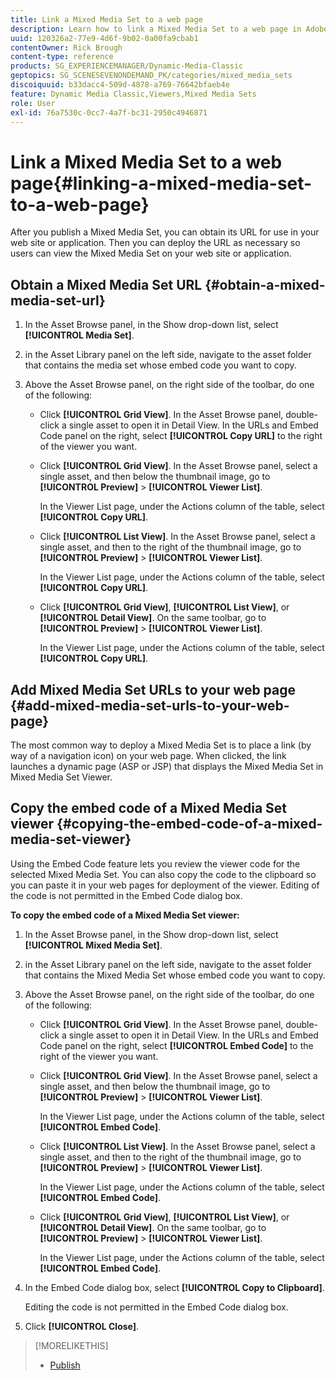 ```yaml
---
title: Link a Mixed Media Set to a web page
description: Learn how to link a Mixed Media Set to a web page in Adobe Dynamic Media Classic.
uuid: 120326a2-77e9-4d6f-9b02-0a00fa9cbab1
contentOwner: Rick Brough
content-type: reference
products: SG_EXPERIENCEMANAGER/Dynamic-Media-Classic
geptopics: SG_SCENESEVENONDEMAND_PK/categories/mixed_media_sets
discoiquuid: b33dacc4-509d-4878-a769-76642bfaeb4e
feature: Dynamic Media Classic,Viewers,Mixed Media Sets
role: User
exl-id: 76a7530c-0cc7-4a7f-bc31-2950c4946871
---
```

# Link a Mixed Media Set to a web page{#linking-a-mixed-media-set-to-a-web-page}

After you publish a Mixed Media Set, you can obtain its URL for use in your web site or application. Then you can deploy the URL as necessary so users can view the Mixed Media Set on your web site or application.

## Obtain a Mixed Media Set URL {#obtain-a-mixed-media-set-url}

1. In the Asset Browse panel, in the Show drop-down list, select **[!UICONTROL Media Set]**.
1. in the Asset Library panel on the left side, navigate to the asset folder that contains the media set whose embed code you want to copy.
1. Above the Asset Browse panel, on the right side of the toolbar, do one of the following:

    * Click **[!UICONTROL Grid View]**. In the Asset Browse panel, double-click a single asset to open it in Detail View. In the URLs and Embed Code panel on the right, select **[!UICONTROL Copy URL]** to the right of the viewer you want.
    * Click **[!UICONTROL Grid View]**. In the Asset Browse panel, select a single asset, and then below the thumbnail image, go to **[!UICONTROL Preview]** > **[!UICONTROL Viewer List]**.

      In the Viewer List page, under the Actions column of the table, select **[!UICONTROL Copy URL]**.

    * Click **[!UICONTROL List View]**. In the Asset Browse panel, select a single asset, and then to the right of the thumbnail image, go to **[!UICONTROL Preview]** > **[!UICONTROL Viewer List]**.

      In the Viewer List page, under the Actions column of the table, select **[!UICONTROL Copy URL]**.

    * Click **[!UICONTROL Grid View]**, **[!UICONTROL List View]**, or **[!UICONTROL Detail View]**. On the same toolbar, go to **[!UICONTROL Preview]** > **[!UICONTROL Viewer List]**.

      In the Viewer List page, under the Actions column of the table, select **[!UICONTROL Copy URL]**.

## Add Mixed Media Set URLs to your web page {#add-mixed-media-set-urls-to-your-web-page}

The most common way to deploy a Mixed Media Set is to place a link (by way of a navigation icon) on your web page. When clicked, the link launches a dynamic page (ASP or JSP) that displays the Mixed Media Set in Mixed Media Set Viewer.

## Copy the embed code of a Mixed Media Set viewer {#copying-the-embed-code-of-a-mixed-media-set-viewer}

Using the Embed Code feature lets you review the viewer code for the selected Mixed Media Set. You can also copy the code to the clipboard so you can paste it in your web pages for deployment of the viewer. Editing of the code is not permitted in the Embed Code dialog box.

**To copy the embed code of a Mixed Media Set viewer:**

1. In the Asset Browse panel, in the Show drop-down list, select **[!UICONTROL Mixed Media Set]**.
1. in the Asset Library panel on the left side, navigate to the asset folder that contains the Mixed Media Set whose embed code you want to copy.
1. Above the Asset Browse panel, on the right side of the toolbar, do one of the following:

    * Click **[!UICONTROL Grid View]**. In the Asset Browse panel, double-click a single asset to open it in Detail View. In the URLs and Embed Code panel on the right, select **[!UICONTROL Embed Code]** to the right of the viewer you want.
    * Click **[!UICONTROL Grid View]**. In the Asset Browse panel, select a single asset, and then below the thumbnail image, go to **[!UICONTROL Preview]** > **[!UICONTROL Viewer List]**.

      In the Viewer List page, under the Actions column of the table, select **[!UICONTROL Embed Code]**.

    * Click **[!UICONTROL List View]**. In the Asset Browse panel, select a single asset, and then to the right of the thumbnail image, go to **[!UICONTROL Preview]** > **[!UICONTROL Viewer List]**.

      In the Viewer List page, under the Actions column of the table, select **[!UICONTROL Embed Code]**.

    * Click **[!UICONTROL Grid View]**, **[!UICONTROL List View]**, or **[!UICONTROL Detail View]**. On the same toolbar, go to **[!UICONTROL Preview]** > **[!UICONTROL Viewer List]**.

      In the Viewer List page, under the Actions column of the table, select **[!UICONTROL Embed Code]**.

1. In the Embed Code dialog box, select **[!UICONTROL Copy to Clipboard]**.

   Editing the code is not permitted in the Embed Code dialog box.

1. Click **[!UICONTROL Close]**.

>[!MORELIKETHIS]
>
>* [Publish](publishing-files.md#publishing_files)
